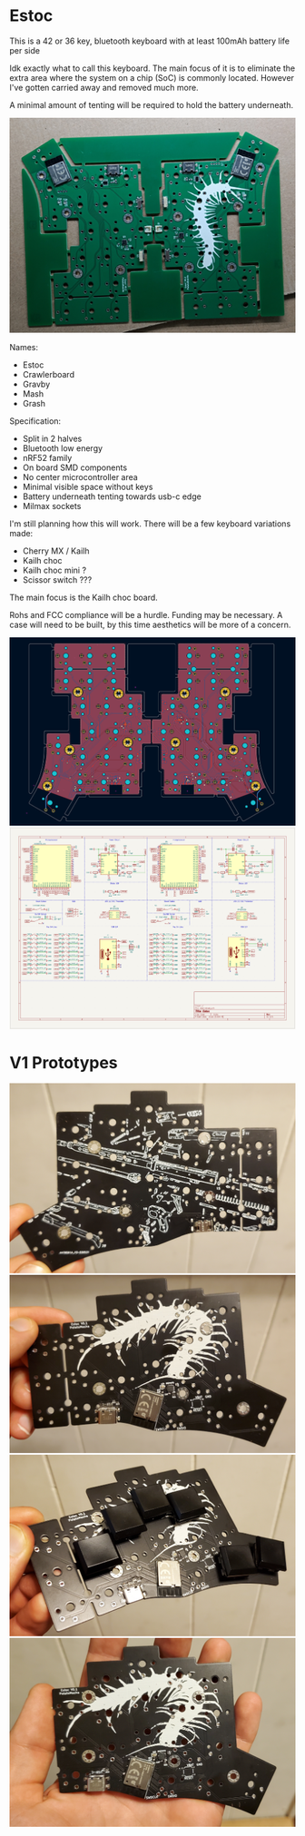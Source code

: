 # Estoc

This is a 42 or 36 key, bluetooth keyboard with at least 100mAh battery life per side

Idk exactly what to call this keyboard. The main focus of it is to eliminate the extra area where the system on a chip (SoC) is commonly located. However I've gotten carried away and removed much more. 

A minimal amount of tenting will be required to hold the battery underneath.




![Render](Images/pcb_V0.2.jpg)

Names:
- Estoc
- Crawlerboard
- Gravby
- Mash
- Grash

Specification:
- Split in 2 halves
- Bluetooth low energy
- nRF52 family
- On board SMD components
- No center microcontroller area
- Minimal visible space without keys
- Battery underneath tenting towards usb-c edge
- Milmax sockets

I'm still planning how this will work.
There will be a few keyboard variations made:
- Cherry MX / Kailh
- Kailh choc
- Kailh choc mini ?
- Scissor switch ???

The main focus is the Kailh choc board.

Rohs and FCC compliance will be a hurdle.
Funding may be necessary.
A case will need to be built, by this time aesthetics will be more of a concern.

![PCB](Images/pcb.png)
![Schematic](Images/schematic.png)

# V1 Prototypes

![Prototype](Images/20220814_204147.jpg)
![Prototype](Images/20220814_204212.jpg)
![Prototype](Images/20220814_204232.jpg)
![Prototype](Images/20220814_204256.jpg)
